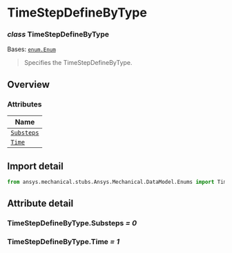 # TimeStepDefineByType

<a id="TimeStepDefineByType"></a>

### *class* TimeStepDefineByType

Bases: [`enum.Enum`](https://docs.python.org/3/library/enum.html#enum.Enum)

> Specifies the TimeStepDefineByType.

> <!-- !! processed by numpydoc !! -->

<a id="overview"></a>

## Overview

### Attributes

| Name |
| ------------------------------------------------ |
| [`Substeps`](#TimeStepDefineByType.Substeps) |
| [`Time`](#TimeStepDefineByType.Time) |

<a id="import-detail"></a>

## Import detail

```python
from ansys.mechanical.stubs.Ansys.Mechanical.DataModel.Enums import TimeStepDefineByType
```

<a id="attribute-detail"></a>

## Attribute detail

<a id="TimeStepDefineByType.Substeps"></a>

### TimeStepDefineByType.Substeps *= 0*

<a id="TimeStepDefineByType.Time"></a>

### TimeStepDefineByType.Time *= 1*
